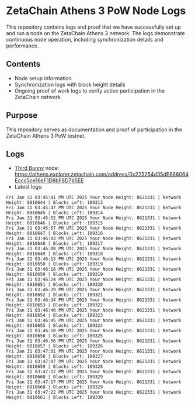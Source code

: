 # ZetaChain Athens 3 PoW Node Logs
This repository contains logs and proof that we have successfully set up and run a node on the ZetaChain Athens 3 network. The logs demonstrate continuous node operation, including synchronization details and performance.

## Contents
- Node setup information
- Synchronization logs with block height details
- Ongoing proof of work logs to verify active participation in the ZetaChain network

## Purpose
This repository serves as documentation and proof of participation in the ZetaChain Athens 3 PoW testnet.

## Logs

- [Third Bunny](https://thirdbunny.xyz/) node: https://athens.explorer.zetachain.com/address/0x225254d35dE666064Eccc5ce16eF1D8bF8D7b5EE
- Latest logs:
```
Fri Jan 31 03:45:41 PM UTC 2025 Your Node Height: 8621331 | Network Height: 8810644 | Blocks Left: 189313
Fri Jan 31 03:45:47 PM UTC 2025 Your Node Height: 8621331 | Network Height: 8810645 | Blocks Left: 189314
Fri Jan 31 03:45:52 PM UTC 2025 Your Node Height: 8621331 | Network Height: 8810646 | Blocks Left: 189315
Fri Jan 31 03:45:57 PM UTC 2025 Your Node Height: 8621331 | Network Height: 8810647 | Blocks Left: 189316
Fri Jan 31 03:46:03 PM UTC 2025 Your Node Height: 8621331 | Network Height: 8810648 | Blocks Left: 189317
Fri Jan 31 03:46:08 PM UTC 2025 Your Node Height: 8621331 | Network Height: 8810649 | Blocks Left: 189318
Fri Jan 31 03:46:13 PM UTC 2025 Your Node Height: 8621331 | Network Height: 8810650 | Blocks Left: 189319
Fri Jan 31 03:46:18 PM UTC 2025 Your Node Height: 8621331 | Network Height: 8810650 | Blocks Left: 189319
Fri Jan 31 03:46:24 PM UTC 2025 Your Node Height: 8621331 | Network Height: 8810651 | Blocks Left: 189320
Fri Jan 31 03:46:29 PM UTC 2025 Your Node Height: 8621331 | Network Height: 8810652 | Blocks Left: 189321
Fri Jan 31 03:46:34 PM UTC 2025 Your Node Height: 8621331 | Network Height: 8810653 | Blocks Left: 189322
Fri Jan 31 03:46:40 PM UTC 2025 Your Node Height: 8621331 | Network Height: 8810654 | Blocks Left: 189323
Fri Jan 31 03:46:45 PM UTC 2025 Your Node Height: 8621331 | Network Height: 8810655 | Blocks Left: 189324
Fri Jan 31 03:46:50 PM UTC 2025 Your Node Height: 8621331 | Network Height: 8810656 | Blocks Left: 189325
Fri Jan 31 03:46:56 PM UTC 2025 Your Node Height: 8621331 | Network Height: 8810657 | Blocks Left: 189326
Fri Jan 31 03:47:01 PM UTC 2025 Your Node Height: 8621331 | Network Height: 8810658 | Blocks Left: 189327
Fri Jan 31 03:47:07 PM UTC 2025 Your Node Height: 8621331 | Network Height: 8810659 | Blocks Left: 189328
Fri Jan 31 03:47:12 PM UTC 2025 Your Node Height: 8621331 | Network Height: 8810660 | Blocks Left: 189329
Fri Jan 31 03:47:17 PM UTC 2025 Your Node Height: 8621331 | Network Height: 8810660 | Blocks Left: 189329
Fri Jan 31 03:47:22 PM UTC 2025 Your Node Height: 8621331 | Network Height: 8810661 | Blocks Left: 189330
```
